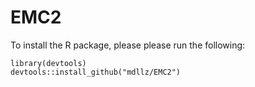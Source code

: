 # EMC2

To install the R package, please please run the following:

`library(devtools)`  
`devtools::install_github("mdllz/EMC2")`
